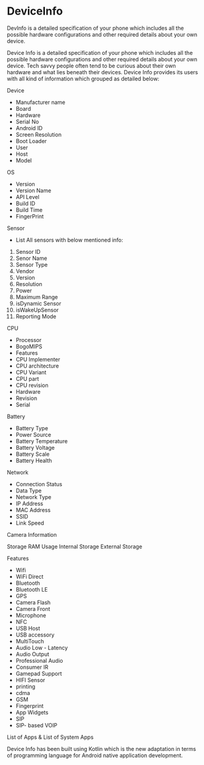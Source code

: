 # DeviceInfo
DevInfo is a detailed specification of your phone which includes all the possible hardware configurations and other required details about your own device.

Device Info is a detailed specification of your phone which includes all the possible hardware configurations and other required details about your own device. Tech savvy people often tend to be curious about their own hardware and what lies beneath their devices. Device Info provides its users with all kind of information which grouped as detailed below:

Device
- Manufacturer name
- Board
- Hardware
- Serial No
- Android ID
- Screen Resolution
- Boot Loader
- User
- Host
- Model

OS
- Version
- Version Name
- API Level
- Build ID
- Build Time
- FingerPrint

Sensor
- List All sensors with below mentioned info:
1) Sensor ID
2) Senor Name
3) Sensor Type
4) Vendor
5) Version
6) Resolution
7) Power
8) Maximum Range
9) isDynamic Sensor
10) isWakeUpSensor
11) Reporting Mode

CPU
- Processor
- BogoMIPS
- Features
- CPU Implementer
- CPU architecture
- CPU Variant
- CPU part
- CPU revision
- Hardware
- Revision
- Serial

Battery
- Battery Type
- Power Source
- Battery Temperature
- Battery Voltage
- Battery Scale
- Battery Health

Network
- Connection Status
- Data Type
- Network Type
- IP Address
- MAC Address
- SSID
- Link Speed

Camera Information 

Storage
RAM Usage 
Internal Storage
External Storage

Features
- Wifi
- WiFi Direct
- Bluetooth
- Bluetooth LE
- GPS
- Camera Flash
- Camera Front
- Microphone
- NFC
- USB Host
- USB accessory
- MultiTouch
- Audio Low - Latency
- Audio Output
- Professional Audio
- Consumer IR
- Gamepad Support
- HIFI Sensor
- printing
- cdma
- GSM
- Fingerprint
- App Widgets
- SIP
- SIP- based VOIP

List of Apps & List of System Apps

Device Info has been built using Kotlin which is the new adaptation in terms of programming language for Android native application development.
